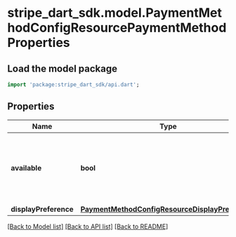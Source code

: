 # stripe_dart_sdk.model.PaymentMethodConfigResourcePaymentMethodProperties

## Load the model package
```dart
import 'package:stripe_dart_sdk/api.dart';
```

## Properties
Name | Type | Description | Notes
------------ | ------------- | ------------- | -------------
**available** | **bool** | Whether this payment method may be offered at checkout. True if `display_preference` is `on` and the payment method's capability is active. | 
**displayPreference** | [**PaymentMethodConfigResourceDisplayPreference**](PaymentMethodConfigResourceDisplayPreference.md) |  | 

[[Back to Model list]](../README.md#documentation-for-models) [[Back to API list]](../README.md#documentation-for-api-endpoints) [[Back to README]](../README.md)


